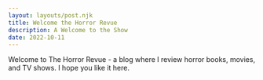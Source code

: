```yaml
---
layout: layouts/post.njk
title: Welcome the Horror Revue
description: A Welcome to the Show 
date: 2022-10-11
---
```


Welcome to The Horror Revue - a blog where I review horror books, movies, and TV shows. I hope you like it here.